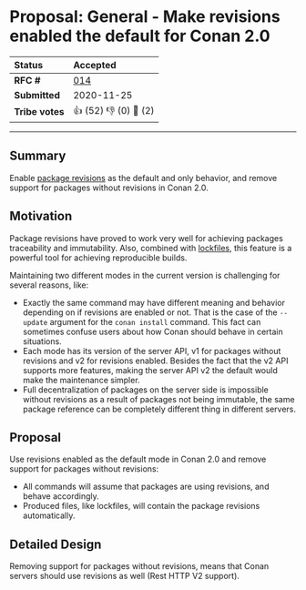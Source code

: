 
# Proposal: General - Make revisions enabled the default for Conan 2.0

| **Status**        | **Accepted**                                      |
|:------------------|:--------------------------------------------------|
| **RFC #**         | [014](https://github.com/conan-io/tribe/pull/14)  |
| **Submitted**     | 2020-11-25                                        |
| **Tribe votes**   | :thumbsup: (52) :thumbsdown: (0) :eyes: (2)       |

---

## Summary
Enable [package revisions](https://docs.conan.io/en/latest/versioning/revisions.html) as the default
and only behavior, and remove support for packages without revisions in Conan 2.0.

## Motivation
Package revisions have proved to work very well for achieving packages traceability and immutability.
Also, combined with [lockfiles](https://docs.conan.io/en/latest/versioning/lockfiles.html), this
feature is a powerful tool for achieving reproducible builds.

Maintaining two different modes in the current version is challenging for several reasons, like:
- Exactly the same command  may have different meaning and behavior depending on if revisions are
  enabled or not. That is the case of the `--update` argument for the `conan install` command. This
  fact can sometimes confuse users about how Conan should behave in certain situations.
- Each mode has its version of the server API, v1 for packages without revisions and v2 for revisions
  enabled. Besides the fact that the v2 API supports more features, making the server API v2 the
  default would make the maintenance simpler.
- Full decentralization of packages on the server side is impossible without revisions as a result of
  packages not being immutable, the same package reference can be completely different thing in
  different servers.

## Proposal
Use revisions enabled as the default mode in Conan 2.0 and remove support for packages without
revisions:
- All commands will assume that packages are using revisions, and behave accordingly.
- Produced files, like lockfiles, will contain the package revisions automatically.

## Detailed Design
Removing support for packages without revisions, means that Conan servers should use revisions as
well (Rest HTTP V2 support).